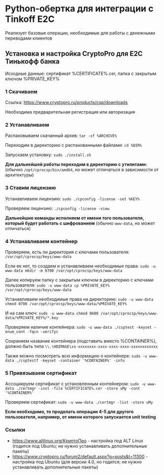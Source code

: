 # Python-обертка для интеграции с Tinkoff E2C

Реализует базовые операции, необходимые для работы с денежными переводами клиентов

## Установка и настройка CryptoPro для E2C Тинькофф банка

Исходные данные: сертификат %CERTIFICATE%.cer, папка с закрытым ключом %PRIVATE_KEY%

### 1 Скачиваем
Ссылка: https://www.cryptopro.ru/products/csp/downloads

Необходима предварительная регистрация или авторизация

### 2 Устанавливаем
Распаковываем скачанный архив: `tar -xf %ARCHIVE%`

Переходим в директорию с распакованными файлами: `cd %DIR%`

Запускаем установку: `sudo ./install.sh`

**Для дальнейшей работы переходим в директорию с утилитами:** (обычно `/opt/cprocsp/bin/amd64`, но может отличаться в зависимости от архитектуры)

### 3 Ставим лицензию
Устанавливаем лицензию: `sudo ./cpconfig -license -set %KEY%`

Проверяем лицензию: `./cpconfig -license -view`

**Дальнейшие команды исполняем от имени того пользователя, который будет работать с шифрованием** (обычно `www-data`, но может отличаться)

### 4 Устанавливаем контейнер
Проверяем, есть ли директория с ключами пользователя: `/var/opt/cprocsp/keys/www-data`

Если ее нет, то создаем и устанавливаем необходимые права: `sudo -u www-data mkdir -m 0700 /var/opt/cprocsp/keys/www-data`

Далее копируем папку с закрытым ключом в директорию с ключами пользователя: `sudo -u www-data cp %PRIVATE_KEY% /var/opt/cprocsp/keys/www-data`

Устанавливаем необходимые права на директорию: `sudo -u www-data chmod 0700 /var/opt/cprocsp/keys/www-data/%PRIVATE_KEY%`

И на сам ключ: `sudo -u www-data chmod 0600 /var/opt/cprocsp/keys/www-data/%PRIVATE_KEY%/*.key`

Проверяем наличие контейнера: `sudo -u www-data ./csptest -keyset -enum_cont -fqcn -verifyc`

Сохраняем название контейнера (подставить вместо %CONTAINER%), должно быть типа `\\.\HDIMAGE\xx-xxxxxxxx-xxxx-xxxx-xxxx-xxxxxxxxxxxx`

Также можно посмотреть всю информацию о контейнере: `sudo -u www-data ./csptestf -keyset -container '%CONTAINER%' -info`

### 5 Привязываем сертификат
Ассоциируем сертификат с установленным контейнером: `sudo -u www-data ./certmgr -inst -file %CERTIFICATE%.cer -store uMy -cont '%CONTAINER%'`

Проверяем сертификат: `sudo -u www-data ./certmgr -list -store uMy`

**Если необходимо, то проделать операции 4-5 для другого пользователя, например, от имени которого запускается unit testing**

### Ссылки
- https://www.altlinux.org/КриптоПро - настройка под ALT Linux (годится под Ubuntu; не нужно устанавливать дополнительные пакеты)
- https://www.cryptopro.ru/forum2/default.aspx?g=posts&t=11300 - настройка под Ubuntu (для версии 4.0, но годится; не нужно устанавливать дополнительные пакеты)
